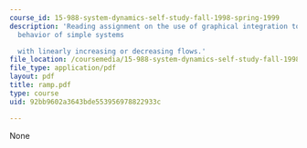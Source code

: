 ```yaml
---
course_id: 15-988-system-dynamics-self-study-fall-1998-spring-1999
description: 'Reading assignment on the use of graphical integration to estimate the
  behavior of simple systems

  with linearly increasing or decreasing flows.'
file_location: /coursemedia/15-988-system-dynamics-self-study-fall-1998-spring-1999/92bb9602a3643bde553956978822933c_ramp.pdf
file_type: application/pdf
layout: pdf
title: ramp.pdf
type: course
uid: 92bb9602a3643bde553956978822933c

---
```

None